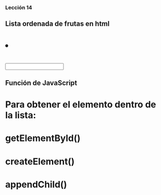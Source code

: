 ### Lección 14

## Lista ordenada de frutas en html
# <h1>
# <ol>
# <li>
# <p>
# <strong>
# <input>

## Función de JavaScript
# Para obtener el elemento dentro de la lista:
# getElementById()
# createElement()
# appendChild()
